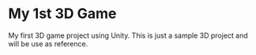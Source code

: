 # My 1st 3D Game
 My first 3D game project using Unity. This is just a sample 3D project and will be use as reference.
